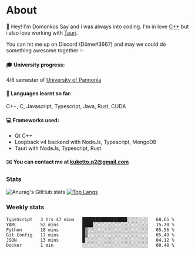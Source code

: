 # About

👋 Hey! I'm Domonkos Say and i was always into coding. I'm in love [C++](https://github.com/KuKetto/GreenHouseProject "C++") but i also love working with [Tauri](https://github.com/KuKetto/BNBVisualizer "Tauri"). 

You can hit me up on Discord (Döme#3667) and may we could do something awesome together ✨ 

#### 🎓 University progress: 
4/6 semester of [University of Pannonia](https://mik.uni-pannon.hu/en/ "University of Pannonia") 

#### 📖 Languages learnt so far: 
C++, C, Javascript, Typescript, Java, Rust, CUDA 

#### 💻 Frameworks used: 
  - Qt C++
  - Loopback v4 backend with NodeJs, Typescript, MongoDB
  - Tauri with NodeJs, Typescript, Rust

#### ✉️ You can contact me at kuketto.q2@gmail.com

### Stats

![Anurag's GitHub stats](https://github-readme-stats.vercel.app/api?username=KuKetto&theme=tokyonight&show_icons=true)
[![Top Langs](https://github-readme-stats.vercel.app/api/top-langs/?username=KuKetto&layout=compact)](https://github.com/KuKetto/github-readme-stats)

### Weekly stats

<!--START_SECTION:waka-->

```text
TypeScript   3 hrs 47 mins   █████████████████░░░░░░░░   68.65 %
YAML         52 mins         ████░░░░░░░░░░░░░░░░░░░░░   15.70 %
Python       18 mins         █▒░░░░░░░░░░░░░░░░░░░░░░░   05.56 %
Git Config   17 mins         █▒░░░░░░░░░░░░░░░░░░░░░░░   05.40 %
JSON         13 mins         █░░░░░░░░░░░░░░░░░░░░░░░░   04.12 %
Docker       1 min           ░░░░░░░░░░░░░░░░░░░░░░░░░   00.48 %
```

<!--END_SECTION:waka-->
